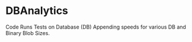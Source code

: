 # DBAnalytics
Code Runs Tests on Database (DB) Appending speeds for various DB and Binary Blob Sizes.

